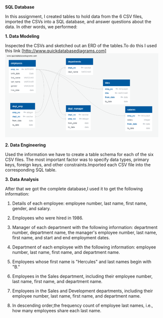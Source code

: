 **SQL Database**

In this assignment, I created tables to hold data from the 6 CSV files, imported the CSVs into a SQL database, and answer questions about the data. In other words, we performed:

**1. Data Modeling**

Inspected the CSVs and sketched out an ERD of the tables.To do this I used this link [http://www.quickdatabasediagrams.com]
![screenshot](https://github.com/Sbagni/SQL-Database/blob/master/QuickDBD-export.png)

**2. Data Engineering**

Used the information we have to create a table schema for each of the six CSV files. The most important factor was to specify data types, primary keys, foreign keys, and other constraints.Imported each CSV file into the corresponding SQL table.

**3. Data Analysis**

After that we got the complete database,I used it to get the following information:

1. Details of each employee: employee number, last name, first name, gender, and salary.

2. Employees who were hired in 1986.

3. Manager of each department with the following information: department number, department name, the manager's employee number, last name, first name, and start and end employment dates.

4. Department of each employee with the following information: employee number, last name, first name, and department name.

5. Employees whose first name is "Hercules" and last names begin with "B."

6. Employees in the Sales department, including their employee number, last name, first name, and department name.

7. Employees in the Sales and Development departments, including their employee number, last name, first name, and department name.

8. In descending order,the frequency count of employee last names, i.e., how many employees share each last name.




